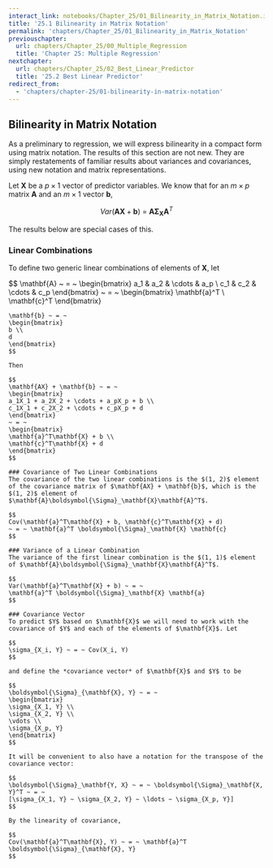 ```yaml
---
interact_link: notebooks/Chapter_25/01_Bilinearity_in_Matrix_Notation.ipynb
title: '25.1 Bilinearity in Matrix Notation'
permalink: 'chapters/Chapter_25/01_Bilinearity_in_Matrix_Notation'
previouschapter:
  url: chapters/Chapter_25/00_Multiple_Regression
  title: 'Chapter 25: Multiple Regression'
nextchapter:
  url: chapters/Chapter_25/02_Best_Linear_Predictor
  title: '25.2 Best Linear Predictor'
redirect_from:
  - 'chapters/chapter-25/01-bilinearity-in-matrix-notation'
---
```


## Bilinearity in Matrix Notation

As a preliminary to regression, we will express bilinearity in a compact form using matrix notation. The results of this section are not new. They are simply restatements of familiar results about variances and covariances, using new notation and matrix representations.

Let $\mathbf{X}$ be a $p \times 1$ vector of predictor variables. We know that for an $m \times p$ matrix $\mathbf{A}$ and an $m \times 1$ vector $\mathbf{b}$,

$$
Var(\mathbf{AX} + \mathbf{b}) ~ = ~ \mathbf{A}\boldsymbol{\Sigma}_\mathbf{X} \mathbf{A}^T
$$

The results below are special cases of this.

### Linear Combinations
To define two generic linear combinations of elements of $\mathbf{X}$, let

$$
\mathbf{A} ~ = ~ 
\begin{bmatrix}
a_1 & a_2 & \cdots & a_p \\
c_1 & c_2 & \cdots & c_p 
\end{bmatrix}
~ = ~ 
\begin{bmatrix}
\mathbf{a}^T \\
\mathbf{c}^T
\end{bmatrix}
~~~~~~ \text{and} ~~~~~~
\mathbf{b} ~ = ~
\begin{bmatrix}
b \\
d
\end{bmatrix}
$$

Then

$$
\mathbf{AX} + \mathbf{b} ~ = ~ 
\begin{bmatrix}
a_1X_1 + a_2X_2 + \cdots + a_pX_p + b \\
c_1X_1 + c_2X_2 + \cdots + c_pX_p + d
\end{bmatrix}
~ = ~ 
\begin{bmatrix}
\mathbf{a}^T\mathbf{X} + b \\
\mathbf{c}^T\mathbf{X} + d
\end{bmatrix}
$$

### Covariance of Two Linear Combinations
The covariance of the two linear combinations is the $(1, 2)$ element of the covariance matrix of $\mathbf{AX} + \mathbf{b}$, which is the $(1, 2)$ element of $\mathbf{A}\boldsymbol{\Sigma}_\mathbf{X}\mathbf{A}^T$.

$$
Cov(\mathbf{a}^T\mathbf{X} + b, \mathbf{c}^T\mathbf{X} + d) 
~ = ~ \mathbf{a}^T \boldsymbol{\Sigma}_\mathbf{X} \mathbf{c}
$$

### Variance of a Linear Combination
The variance of the first linear combination is the $(1, 1)$ element of $\mathbf{A}\boldsymbol{\Sigma}_\mathbf{X}\mathbf{A}^T$.

$$
Var(\mathbf{a}^T\mathbf{X} + b) ~ = ~ 
\mathbf{a}^T \boldsymbol{\Sigma}_\mathbf{X} \mathbf{a}
$$

### Covariance Vector
To predict $Y$ based on $\mathbf{X}$ we will need to work with the covariance of $Y$ and each of the elements of $\mathbf{X}$. Let

$$
\sigma_{X_i, Y} ~ = ~ Cov(X_i, Y) 
$$

and define the *covariance vector* of $\mathbf{X}$ and $Y$ to be

$$
\boldsymbol{\Sigma}_{\mathbf{X}, Y} ~ = ~ 
\begin{bmatrix}
\sigma_{X_1, Y} \\
\sigma_{X_2, Y} \\
\vdots \\
\sigma_{X_p, Y}
\end{bmatrix}
$$

It will be convenient to also have a notation for the transpose of the covariance vector:

$$
\boldsymbol{\Sigma}_\mathbf{Y, X} ~ = ~ \boldsymbol{\Sigma}_\mathbf{X, Y}^T ~ = ~
[\sigma_{X_1, Y} ~ \sigma_{X_2, Y} ~ \ldots ~ \sigma_{X_p, Y}]
$$

By the linearity of covariance,

$$
Cov(\mathbf{a}^T\mathbf{X}, Y) ~ = ~ \mathbf{a}^T \boldsymbol{\Sigma}_{\mathbf{X}, Y}
$$
